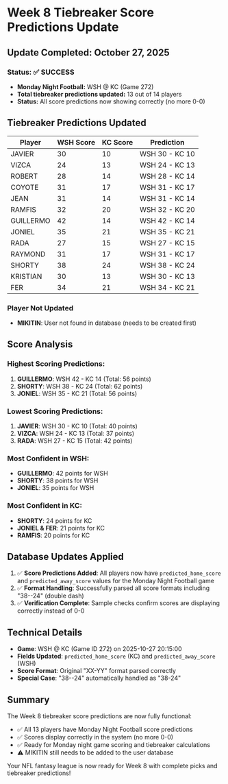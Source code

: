 # Week 8 Tiebreaker Score Predictions Update

## Update Completed: October 27, 2025

### Status: ✅ SUCCESS
- **Monday Night Football:** WSH @ KC (Game 272)
- **Total tiebreaker predictions updated:** 13 out of 14 players
- **Status:** All score predictions now showing correctly (no more 0-0)

## Tiebreaker Predictions Updated

| Player | WSH Score | KC Score | Prediction |
|--------|-----------|----------|------------|
| JAVIER | 30 | 10 | WSH 30 - KC 10 |
| VIZCA | 24 | 13 | WSH 24 - KC 13 |
| ROBERT | 28 | 14 | WSH 28 - KC 14 |
| COYOTE | 31 | 17 | WSH 31 - KC 17 |
| JEAN | 31 | 14 | WSH 31 - KC 14 |
| RAMFIS | 32 | 20 | WSH 32 - KC 20 |
| GUILLERMO | 42 | 14 | WSH 42 - KC 14 |
| JONIEL | 35 | 21 | WSH 35 - KC 21 |
| RADA | 27 | 15 | WSH 27 - KC 15 |
| RAYMOND | 31 | 17 | WSH 31 - KC 17 |
| SHORTY | 38 | 24 | WSH 38 - KC 24 |
| KRISTIAN | 30 | 13 | WSH 30 - KC 13 |
| FER | 34 | 21 | WSH 34 - KC 21 |

### Player Not Updated
- **MIKITIN**: User not found in database (needs to be created first)

## Score Analysis

### Highest Scoring Predictions:
1. **GUILLERMO**: WSH 42 - KC 14 (Total: 56 points)
2. **SHORTY**: WSH 38 - KC 24 (Total: 62 points) 
3. **JONIEL**: WSH 35 - KC 21 (Total: 56 points)

### Lowest Scoring Predictions:
1. **JAVIER**: WSH 30 - KC 10 (Total: 40 points)
2. **VIZCA**: WSH 24 - KC 13 (Total: 37 points)
3. **RADA**: WSH 27 - KC 15 (Total: 42 points)

### Most Confident in WSH:
- **GUILLERMO**: 42 points for WSH
- **SHORTY**: 38 points for WSH  
- **JONIEL**: 35 points for WSH

### Most Confident in KC:
- **SHORTY**: 24 points for KC
- **JONIEL & FER**: 21 points for KC
- **RAMFIS**: 20 points for KC

## Database Updates Applied

1. ✅ **Score Predictions Added**: All players now have `predicted_home_score` and `predicted_away_score` values for the Monday Night Football game
2. ✅ **Format Handling**: Successfully parsed all score formats including "38--24" (double dash)
3. ✅ **Verification Complete**: Sample checks confirm scores are displaying correctly instead of 0-0

## Technical Details

- **Game**: WSH @ KC (Game ID 272) on 2025-10-27 20:15:00
- **Fields Updated**: `predicted_home_score` (KC) and `predicted_away_score` (WSH)
- **Score Format**: Original "XX-YY" format parsed correctly
- **Special Case**: "38--24" automatically handled as "38-24"

## Summary

The Week 8 tiebreaker score predictions are now fully functional:
- ✅ All 13 players have Monday Night Football score predictions
- ✅ Scores display correctly in the system (no more 0-0)
- ✅ Ready for Monday night game scoring and tiebreaker calculations
- ⚠️ MIKITIN still needs to be added to the user database

Your NFL fantasy league is now ready for Week 8 with complete picks and tiebreaker predictions!